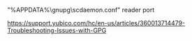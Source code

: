"%APPDATA%\gnupg\scdaemon.conf" reader port


https://support.yubico.com/hc/en-us/articles/360013714479-Troubleshooting-Issues-with-GPG
